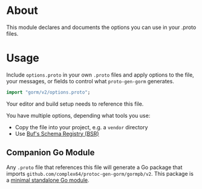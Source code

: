 # About

This module declares and documents the options you can use in your .proto files.

# Usage

Include `options.proto` in your own `.proto` files and apply options to the file, your messages, or fields to control what `proto-gen-gorm` generates.

```proto
import "gorm/v2/options.proto";
```

Your editor and build setup needs to reference this file.

You have multiple options, depending what tools you use:

- Copy the file into your project, e.g. a `vendor` directory
- Use [Buf's Schema Registry (BSR)](https://docs.buf.build/bsr/introduction)

## Companion Go Module

Any `.proto` file that references this file will generate a Go package that imports `github.com/complex64/protoc-gen-gorm/gormpb/v2`. This package is a [minimal standalone Go module](../gormpb).
